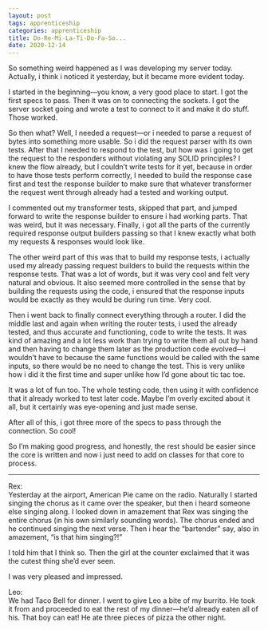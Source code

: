 ```yaml
---
layout: post 
tags: apprenticeship
categories: apprenticeship
title: Do-Re-Mi-La-Ti-Do-Fa-So...
date: 2020-12-14
---
```


So something weird happened as I was developing my server today.  Actually, i think i noticed it yesterday, but it became more evident today.  

I started in the beginning—you know, a very good place to start.  I got the first specs to pass.  Then it was on to connecting the sockets.  I got the server socket going and wrote a test to connect to it and make it do stuff.  Those worked. 

So then what?  Well, I needed a request—or i needed to parse a request of bytes into something more usable.  So i did the request parser with its own tests.  After that I needed to respond to the test, but how was i going to get the request to the responders without violating any SOLID principles?  I knew the flow already, but I couldn’t write tests for it yet, because in order to have those tests perform correctly, I needed to build the response case first and test the response builder to make sure that whatever transformer the request went through already had a tested and working output.

I commented out my transformer tests, skipped that part, and jumped forward to write the response builder to ensure i had working parts.  That was weird, but it was necessary.  Finally, i got all the parts of the currently required response output builders passing so that I knew exactly what both my requests & responses would look like.

The other weird part of this was that to build my response tests, i actually used my already passing request builders to build the requests within the response tests.  That was a lot of words, but it was very cool and felt very natural and obvious.  It also seemed more controlled in the sense that by building the requests using the code, i ensured that the response inputs would be exactly as they would be during run time.  Very cool.  

Then i went back to finally connect everything through a router.  I did the middle last and again when writing the router tests, i used the already tested, and thus accurate and functioning, code to write the tests.  It was kind of amazing and a lot less work than trying to write them all out by hand and then having to change them later as the production code evolved—i wouldn’t have to because the same functions would be called with the same inputs, so there would be no need to change the test.  This is very unlike how i did it the first time and super unlike how I’d gone about tic tac toe.  

It was a lot of fun too.  The whole testing code, then using it with confidence that it already worked to test later code.  Maybe I’m overly excited about it all, but it certainly was eye-opening and just made sense.   

After all of this, i got three more of the specs to pass through the connection.  So cool!  

So I’m making good progress, and honestly, the rest should be easier since the core is written and now i just need to add on classes for that core to process.

***
Rex:  
Yesterday at the airport, American Pie came on the radio.  Naturally I started singing the chorus as it came over the speaker, but then i heard someone else singing along.  I looked down in amazement that Rex was singing the entire chorus (in his own similarly sounding words).  The chorus ended and he continued singing the next verse.  Then i hear the “bartender” say, also in amazement, “is that him singing?!”

I told him that I think so.  Then the girl at the counter exclaimed that it was the cutest thing she’d ever seen.

I was very pleased and impressed.

Leo:  
We had Taco Bell for dinner.  I went to give Leo a bite of my burrito.  He took it from and proceeded to eat the rest of my dinner—he’d already eaten all of his.  That boy can eat!  He ate three pieces of pizza the other night.  
